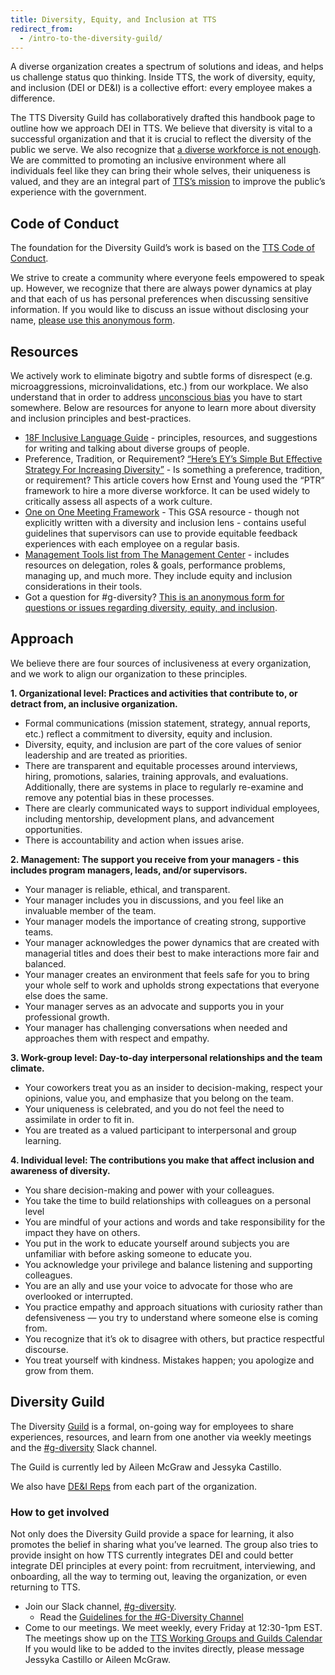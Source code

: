 ```yaml
---
title: Diversity, Equity, and Inclusion at TTS
redirect_from:
  - /intro-to-the-diversity-guild/
---
```


A diverse organization creates a spectrum of solutions and ideas, and helps us challenge status quo thinking. Inside TTS, the work of diversity, equity, and inclusion (DEI or DE&I) is a collective effort: every employee makes a difference.

The TTS Diversity Guild has collaboratively drafted this handbook page to outline how we approach DEI in TTS. We believe that diversity is vital to a successful organization and that it is crucial to reflect the diversity of the public we serve. We also recognize that [a diverse workforce is not enough](https://www.opm.gov/policy-data-oversight/diversity-and-inclusion/). We are committed to promoting an inclusive environment where all individuals feel like they can bring their whole selves, their uniqueness is valued, and they are an integral part of [TTS’s mission]({{site.baseurl}}/tts-history/) to improve the public’s experience with the government.

## Code of Conduct

The foundation for the Diversity Guild’s work is based on the [TTS Code of Conduct]({{site.baseurl}}/code-of-conduct/).

We strive to create a community where everyone feels empowered to speak up. However, we recognize that there are always power dynamics at play and that each of us has personal preferences when discussing sensitive information. If you would like to discuss an issue without disclosing your name, [please use this anonymous form](https://docs.google.com/forms/d/e/1FAIpQLSe9OrJBE19gzeAA42lOF3GmEkXrcXuf0g6KqXeP-wCZRO0_Vw/viewform).

## Resources

We actively work to eliminate bigotry and subtle forms of disrespect (e.g. microaggressions, microinvalidations, etc.) from our workplace. We also understand that in order to address [unconscious bias](https://diversity.ucsf.edu/resources/unconscious-bias) you have to start somewhere. Below are resources for anyone to learn more about diversity and inclusion principles and best-practices.

- [18F Inclusive Language Guide](https://content-guide.18f.gov/inclusive-language/) - principles, resources, and suggestions for writing and talking about diverse groups of people.
- Preference, Tradition, or Requirement? [“Here’s EY’s Simple But Effective Strategy For Increasing Diversity”](https://fortune.com/2017/02/10/ey-simple-effective-diversity-inclusiveness-strategy/) - Is something a preference, tradition, or requirement? This article covers how Ernst and Young used the “PTR” framework to hire a more diverse workforce. It can be used widely to critically assess all aspects of a work culture.
- [One on One Meeting Framework](https://docs.google.com/document/d/1GAhgY2y1usPhU7UN-w08ZDNXFTC6aWBKFBYRRxgjvWk/edit) - This GSA resource - though not explicitly written with a diversity and inclusion lens - contains useful guidelines that supervisors can use to provide equitable feedback experiences with each employee on a regular basis.
- [Management Tools list from The Management Center](http://www.managementcenter.org/tools/) - includes resources on delegation, roles & goals, performance problems, managing up, and much more. They include equity and inclusion considerations in their tools.
- Got a question for #g-diversity? [This is an anonymous form for questions or issues regarding diversity, equity, and inclusion](https://docs.google.com/forms/d/1xIaxaHD957MtfDwHy7Ec_Xf4C4VXbOy_bpwWL7f6e94/edit?ts=5d52ff9b).

## Approach

We believe there are four sources of inclusiveness at every organization, and we work to align our organization to these principles.

**1. Organizational level: Practices and activities that contribute to, or detract from, an inclusive organization.**

- Formal communications (mission statement, strategy, annual reports, etc.) reflect a commitment to diversity, equity and inclusion.
- Diversity, equity, and inclusion are part of the core values of senior leadership and are treated as priorities.
- There are transparent and equitable processes around interviews, hiring, promotions, salaries, training approvals, and evaluations. Additionally, there are systems in place to regularly re-examine and remove any potential bias in these processes.
- There are clearly communicated ways to support individual employees, including mentorship, development plans, and advancement opportunities.
- There is accountability and action when issues arise.

**2. Management: The support you receive from your managers - this includes program managers, leads, and/or supervisors.**

- Your manager is reliable, ethical, and transparent.
- Your manager includes you in discussions, and you feel like an invaluable member of the team.
- Your manager models the importance of creating strong, supportive teams.
- Your manager acknowledges the power dynamics that are created with managerial titles and does their best to make interactions more fair and balanced.
- Your manager creates an environment that feels safe for you to bring your whole self to work and upholds strong expectations that everyone else does the same.
- Your manager serves as an advocate and supports you in your professional growth.
- Your manager has challenging conversations when needed and approaches them with respect and empathy.

**3. Work-group level: Day-to-day interpersonal relationships and the team climate.**

- Your coworkers treat you as an insider to decision-making, respect your opinions, value you, and emphasize that you belong on the team.
- Your uniqueness is celebrated, and you do not feel the need to assimilate in order to fit in.
- You are treated as a valued participant to interpersonal and group learning.

**4. Individual level: The contributions you make that affect inclusion and awareness of diversity.**

- You share decision-making and power with your colleagues.
- You take the time to build relationships with colleagues on a personal level
- You are mindful of your actions and words and take responsibility for the impact they have on others.
- You put in the work to educate yourself around subjects you are unfamiliar with before asking someone to educate you.
- You acknowledge your privilege and balance listening and supporting colleagues.
- You are an ally and use your voice to advocate for those who are overlooked or interrupted.
- You practice empathy and approach situations with curiosity rather than defensiveness — you try to understand where someone else is coming from.
- You recognize that it’s ok to disagree with others, but practice respectful discourse.
- You treat yourself with kindness. Mistakes happen; you apologize and grow from them.

## Diversity Guild

The Diversity [Guild]({{site.baseurl}}/working-groups-and-guilds-101/) is a formal, on-going way for employees to share experiences, resources, and learn from one another via weekly meetings and the [#g-diversity](https://gsa-tts.slack.com/messages/g-diversity/) Slack channel. 

The Guild is currently led by Aileen McGraw and Jessyka Castillo. 

We also have [DE&I Reps](https://docs.google.com/document/d/1g7bpwFBfpHMy0guu5nUaF0HhBLvu42pF0nCiBdb92M4/edit) from each part of the organization.

### How to get involved

Not only does the Diversity Guild provide a space for learning, it also promotes the belief in sharing what you’ve learned. The group also tries to provide insight on how TTS currently integrates DEI and could better integrate DEI principles at every point: from recruitment, interviewing, and onboarding, all the way to terming out, leaving the organization, or even returning to TTS.

- Join our Slack channel, [#g-diversity](https://gsa-tts.slack.com/messages/g-diversity/).
  - Read the [Guidelines for the #G-Diversity Channel](https://docs.google.com/document/d/1IP0GERswH8t5nQxH0VyYPidj5TrkNtfJEmaPz3_y-go/edit)
- Come to our meetings. We meet weekly, every Friday at 12:30-1pm EST. The meetings show up on the [TTS Working Groups and Guilds Calendar](https://www.google.com/calendar/embed?src=gsa.gov_o1aqcv28k1f0nmca5bkch8los4%40group.calendar.google.com) If you would like to be added to the invites directly, please message Jessyka Castillo or Aileen McGraw.
